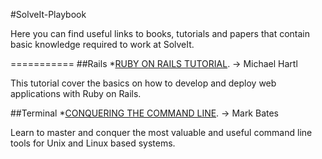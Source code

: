 #SolveIt-Playbook

Here you can find useful links to books, tutorials and papers that contain basic knowledge required to work at SolveIt.

===========
##Rails
*[RUBY ON RAILS TUTORIAL](www.railstutorial.org/book). -> Michael Hartl

This tutorial cover the basics on how to develop and deploy web applications with Ruby on Rails.
  



##Terminal 
*[CONQUERING THE COMMAND LINE](www.conqueringthecommandline.com/book). -> Mark Bates

Learn to master and conquer the most valuable and useful command line tools for Unix and Linux based systems.

